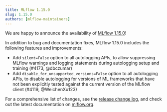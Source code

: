 ```yaml
---
title: MLflow 1.15.0
slug: 1.15.0
authors: [mlflow-maintainers]
---
```


We are happy to announce the availability of [MLflow 1.15.0](https://github.com/mlflow/mlflow/releases/tag/v1.15.0)!

In addition to bug and documentation fixes, MLflow 1.15.0 includes the following features and improvements:

- Add `silent=False` option to all autologging APIs, to allow suppressing MLflow warnings and logging statements during autologging setup and training (#4173, @dbczumar)
- Add `disable_for_unsupported_versions=False` option to all autologging APIs, to disable autologging for versions of ML frameworks that have not been explicitly tested against the current version of the MLflow client (#4119, @WeichenXu123)

For a comprehensive list of changes, see the [release change log](https://github.com/mlflow/mlflow/releases/tag/v1.15.0), and check out the latest documentation on [mlflow.org](http://mlflow.org/).
